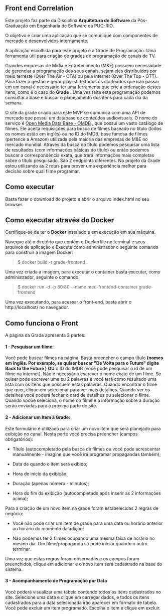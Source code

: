 ## Front end Correlation

Este projeto faz parte da Disciplina **Arquitetura de Software** da Pós-Graduação em Engenharia de Software da PUC-RIO.

O objetivo é criar uma aplicação que se comunique com componentes de mercado e desenvolvidos internamente.

A aplicação escolhida para este projeto é a Grade de Programação. Uma ferramenta útil para criação de grades de programação de canais de TV.

Grandes empresas de Mídia e Entretenimento (M&E) possuem necessidade de gerenciar a programação dos seus canais, sejam eles distribuídos por meio terreste (Over The Air - OTA) ou pela internet (Over The Top - OTT). Para fazer a gestão e gerar playlist de todos os conteúdos que irão passar em um canal é necessário ter uma ferramenta que crie a ordenação destes itens, como é o caso do **Grade** . Uma vez feita esta programação podemos consultar a base e buscar o planejamento dos itens para cada dia da semana.

O site da grade criado para este MVP se comunica com uma API de mercado que possui um database de conteúdos audiovisuais. O nome do serviço é [Open Media Data Base - OMDB](https://www.omdbapi.com/) , que possui um vasto catálogo de filmes. Ele aceita requisições para busca de filmes baseado no título (todos os nomes estão em inglês) ou no ID do IMDB, base famosa de filmes (pertence a Amazon) utilizada pela maioria das empresas de M&E no mercado mundial. Através da busca do título podemos pesquisar uma lista de resultados (com informações básicas do título) ou então podemos buscar a correspondência exata, que trará  informações mais completas sobre o título pesquisado. São 2 endpoints diferentes. No projeto da Grade estou utilizando as 2 rotas para prover uma experiência melhor para decisão sobre qual filme programar.


## Como executar
Basta fazer o download do projeto e abrir o arquivo index.html no seu browser.

## Como executar através do Docker

Certifique-se de ter o **Docker** instalado e em execução em sua máquina.

Navegue até o diretório que contém o Dockerfile no terminal e seus arquivos de aplicação e Execute como administrador o seguinte comando para construir a imagem Docker:

> $ docker build -t grade-frontend .

Uma vez criada a imagem, para executar o container basta executar, como administrador, seguinte o comando:

> $ docker run -d -p 80:80 --name meu-frontend-container grade-frontend

Uma vez executando, para acessar o front-end, basta abrir o http://localhost/ no navegador.

## Como funciona o Front

A página da Grade apresenta 3 partes:

#### 1 - Pesquisar um filme: 
Você pode buscar filmes na página. Basta preencher o campo título **(nomes em inglês. Por exemplo, se quiser buscar "De Volta para o Futuro" digite Back to the Future )** **OU** o ID do IMDB (você pode pesquisar o id de um filme na internet). Não é necessário escrever o nome exato de um filme. Se quiser pode escrever uma ou 2 palavras e você terá como resultado uma lista com os itens que possuem estas palavras.
Quando encontrar o filme que quer, clique em selecionar para ver mais detalhes. Quando ver os detalhes você poderá fechar o card de detalhes ou selecionar o filme. Quando voc6e seleciona, o nome do filme e a informação sobre a duração serão enviadas para a próxima parte do site.


#### 2 - Adicionar um Item à Grade: 
Este formulário é utilizado para criar um novo item que será planejado para exibição no canal.
Nesta parte você precisa preencher (campos obrigatórios):

- Título (autocompletado pela busca de filmes ou você pode acrescentar manualmente - imagine que você irá programar propagandas também);

- Data de quando o item será exibido;

- Hora de início da exibição;

- Duração (apenas número - minutos);

- Hora do fim da exibição (autocompletado após inserir as 2 informações acima);

Para a criação de um novo item na grade foram estabelecidas 2 regras de negócio:

- Você não pode criar um item de grade para uma data ou horário anterior ao horário do momento da adição;

- Não podemos ter 2 filmes ocupando uma mesma faixa de horário no mesmo dia. Um filme/propaganda só pode iniciar quando o outro terminar.

Uma vez que estas regras foram observadas e os campos foram preenchidos, clique em adicionar e o novo item será cadastrado na base do sistema.

#### 3 - Acompanhamento de Programação por Data
Você poderá visualizar uma tabela contendo todos os itens cadastrados no site.
Selecione uma data e clique em carregar dados, e todos os itens cadastrados para a data selecionada irão aparecer em formato de tabela.
Você pode excluir um item programado. Escolha o item e clique em excluir.


